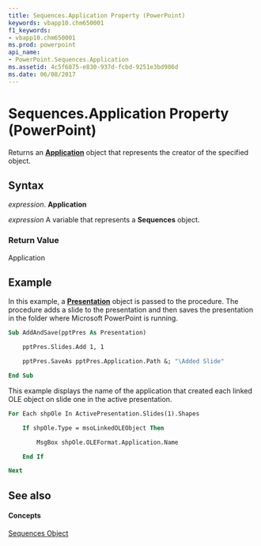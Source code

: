 ```yaml
---
title: Sequences.Application Property (PowerPoint)
keywords: vbapp10.chm650001
f1_keywords:
- vbapp10.chm650001
ms.prod: powerpoint
api_name:
- PowerPoint.Sequences.Application
ms.assetid: 4c5f6875-e830-937d-fcbd-9251e3bd986d
ms.date: 06/08/2017
---
```



# Sequences.Application Property (PowerPoint)

Returns an  **[Application](PowerPoint.Application.md)** object that represents the creator of the specified object.


## Syntax

 _expression_. **Application**

 _expression_ A variable that represents a **Sequences** object.


### Return Value

Application


## Example

In this example, a  **[Presentation](PowerPoint.Presentation.md)** object is passed to the procedure. The procedure adds a slide to the presentation and then saves the presentation in the folder where Microsoft PowerPoint is running.


```vb
Sub AddAndSave(pptPres As Presentation)

    pptPres.Slides.Add 1, 1

    pptPres.SaveAs pptPres.Application.Path &; "\Added Slide"

End Sub
```

This example displays the name of the application that created each linked OLE object on slide one in the active presentation.




```vb
For Each shpOle In ActivePresentation.Slides(1).Shapes

    If shpOle.Type = msoLinkedOLEObject Then

        MsgBox shpOle.OLEFormat.Application.Name

    End If

Next
```


## See also


#### Concepts


[Sequences Object](PowerPoint.Sequences.md)

